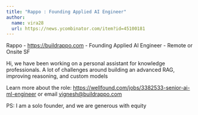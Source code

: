 ```yaml
---
title: "Rappo : Founding Applied AI Engineer"
author:
  name: vira28
  url: https://news.ycombinator.com/item?id=45100181
---
```

Rappo - <a href="https:&#x2F;&#x2F;buildrappo.com" rel="nofollow">https:&#x2F;&#x2F;buildrappo.com</a> - Founding Applied AI Engineer - Remote or Onsite SF

Hi, we have been working on a personal assistant for knowledge professionals. A lot of challenges around building an advanced RAG, improving reasoning, and custom models

Learn more about the role: <a href="https:&#x2F;&#x2F;wellfound.com&#x2F;jobs&#x2F;3382533-senior-ai-ml-engineer" rel="nofollow">https:&#x2F;&#x2F;wellfound.com&#x2F;jobs&#x2F;3382533-senior-ai-ml-engineer</a> or email vignesh@buildrappo.com

PS: I am a solo founder, and we are generous with equity
<JobApplication />
